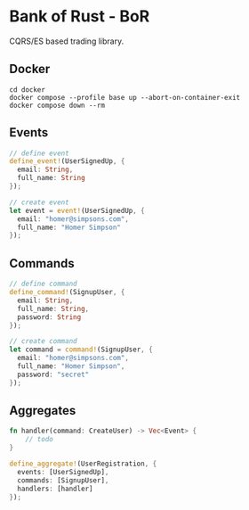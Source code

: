 # Bank of Rust - BoR

CQRS/ES based trading library.

## Docker

```shell
cd docker
docker compose --profile base up --abort-on-container-exit
docker compose down --rm
```

## Events

```rust
// define event
define_event!(UserSignedUp, {
  email: String,
  full_name: String
});

// create event
let event = event!(UserSignedUp, {
  email: "homer@simpsons.com",
  full_name: "Homer Simpson"
});
```

## Commands

```rust
// define command
define_command!(SignupUser, {
  email: String,
  full_name: String,
  password: String
});

// create command
let command = command!(SignupUser, {
  email: "homer@simpsons.com",
  full_name: "Homer Simpson",
  password: "secret"
});
```

## Aggregates

```rust
fn handler(command: CreateUser) -> Vec<Event> {
    // todo
}

define_aggregate!(UserRegistration, {
  events: [UserSignedUp],
  commands: [SignupUser],
  handlers: [handler]
});
```
